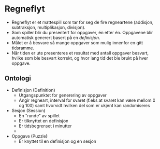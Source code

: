 # Regneflyt

* Regneflyt er et mattespill som tar for seg de fire regneartene (addisjon, subtraksjon, multiplikasjon, divisjon).
* Som spiller blir du presentert for oppgaver, én etter én. Oppgavene blir automatisk generert basert på en *definisjon*.
* Målet er å besvare så mange oppgaver som mulig innenfor en gitt tidsramme.
* Når tiden er ute presenteres et resultat med antall oppgaver besvart, hvilke som ble besvart korrekt, og hvor lang tid det ble brukt på hver oppgave. 

## Ontologi

* Definisjon (Definition)
    * Utgangspunktet for generering av oppgaver
    * Angir regneart, interval for svaret (f.eks at svaret kan være mellom 0 og 100) samt hvorvidt hvilken del som er ukjent kan randomiseres
* Sesjon (Session)
    * En "runde" av spillet
    * Er tilknyttet en definisjon
    * Er tidsbegrenset i minutter
    * 
* Oppgave (Puzzle)
    * Er knyttet til en definisjon og en sesjon

